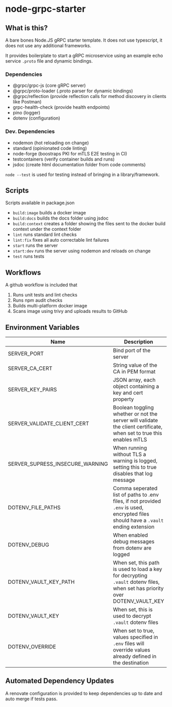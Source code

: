 # node-grpc-starter

## What is this?

A bare bones Node.JS gRPC starter template. It does not use typescript, it does not use any additional frameworks.

It provides boilerplate to start a gRPC microservice using an example echo service `.proto` file and dynamic bindings.

### Dependencies

- @grpc/grpc-js (core gRPC server)
- @grpc/proto-loader (.proto parser for dynamic bindings)
- @grpc/reflection (provide reflection calls for method discovery in clients like Postman)
- grpc-health-check (provide health endpoints)
- pino (logger)
- dotenv (configuration)

### Dev. Dependencies

- nodemon (hot reloading on change)
- standard (opinionated code linting)
- node-forge (boostraps PKI for mTLS E2E testing in CI)
- testcontainers (verify container builds and runs)
- jsdoc (create html documentation folder from code comments)

`node --test` is used for testing instead of bringing in a library/framework.

## Scripts

Scripts available in package.json

- `build:image` builds a docker image
- `build:docs` builds the docs folder using jsdoc
- `build:context` creates a folder showing the files sent to the docker build context under the context folder
- `lint` runs standard lint checks
- `lint:fix` fixes all auto correctable lint failures
- `start` runs the server
- `start:dev` runs the server using nodemon and reloads on change
- `test` runs tests

## Workflows

A github workflow is included that

1. Runs unit tests and lint checks
2. Runs npm audit checks
3. Builds multi-platform docker image
4. Scans image using trivy and uploads results to GitHub

## Environment Variables

| Name                            | Description                                                                                                                          | Default |
| ------------------------------- | ------------------------------------------------------------------------------------------------------------------------------------ | ------- |
| SERVER_PORT                     | Bind port of the server                                                                                                              | 3000    |
| SERVER_CA_CERT                  | String value of the CA in PEM format                                                                                                 |         |
| SERVER_KEY_PAIRS                | JSON array, each object containing a key and cert property                                                                           |         |
| SERVER_VALIDATE_CLIENT_CERT     | Boolean toggling whether or not the server will validate the client certificate, when set to true this enables mTLS                  | false   |
| SERVER_SUPRESS_INSECURE_WARNING | When running without TLS a warning is logged, setting this to true disables that log message                                         | false   |
| DOTENV_FILE_PATHS               | Comma seperated list of paths to .env files, if not provided `.env` is used, encrypted files should have a `.vault` ending extension |         |
| DOTENV_DEBUG                    | When enabled debug messages from dotenv are logged                                                                                   | false   |
| DOTENV_VAULT_KEY_PATH           | When set, this path is used to load a key for decrypting `.vault` dotenv files, when set has priority over DOTENV_VAULT_KEY          |         |
| DOTENV_VAULT_KEY                | When set, this is used to decrypt `.vault` dotenv files                                                                              |         |
| DOTENV_OVERRIDE                 | When set to true, values specified in `.env` files will override values already defined in the destination                           | false   |

## Automated Dependency Updates

A renovate configuration is provided to keep dependencies up to date and auto merge if tests pass.
